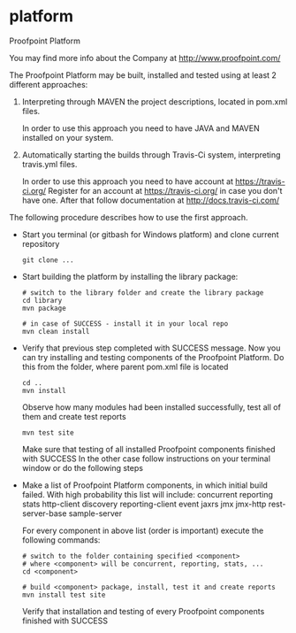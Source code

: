 # platform
Proofpoint Platform

You may find more info about the Company at http://www.proofpoint.com/


The Proofpoint Platform may be built, installed and tested using at least 2 different approaches:

1.  Interpreting through MAVEN the project descriptions, located in pom.xml files.

	In order to use this approach you need to have JAVA and MAVEN installed on your system.
	

2.  Automatically starting the builds through Travis-Ci system, interpreting travis.yml files.

	In order to use this approach you need to have account at https://travis-ci.org/
	Register for an account at https://travis-ci.org/ in case you don't have one.
	After that follow documentation at http://docs.travis-ci.com/ 
	

The following procedure describes how to use the first approach.

-	Start you terminal (or gitbash for Windows platform) and clone current repository

		git clone ...


-	Start building the platform by installing the library package:

		# switch to the library folder and create the library package
		cd library
		mvn package
		
		# in case of SUCCESS - install it in your local repo
		mvn clean install
		
		
-	Verify that previous step completed with SUCCESS message.
	Now you can try installing and testing components of the Proofpoint Platform.
	Do this from the folder, where parent pom.xml file is located
	
		cd ..
		mvn install
		
	Observe how many modules had been installed successfully, test all of them and create test reports
	
		mvn test site
		
	Make sure that testing of all installed Proofpoint components finished with SUCCESS
	In the other case follow instructions on your terminal window or do the following steps
		

-	Make a list of Proofpoint Platform components, in which initial build failed.
	With high probability this list will include:
		concurrent
		reporting
		stats
		http-client
		discovery
		reporting-client
		event
		jaxrs
		jmx
		jmx-http
		rest-server-base
		sample-server
		
		
		
	For every component in above list (order is important) execute the following commands:
		
		# switch to the folder containing specified <component>
		# where <component> will be concurrent, reporting, stats, ...
		cd <component>
		
		# build <component> package, install, test it and create reports
		mvn install test site
		
	Verify that installation and testing of every Proofpoint components finished with SUCCESS

